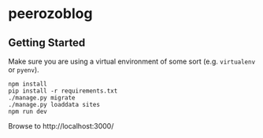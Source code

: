 # peerozoblog

## Getting Started

Make sure you are using a virtual environment of some sort (e.g. `virtualenv` or
`pyenv`).

```
npm install
pip install -r requirements.txt
./manage.py migrate
./manage.py loaddata sites
npm run dev
```

Browse to http://localhost:3000/
